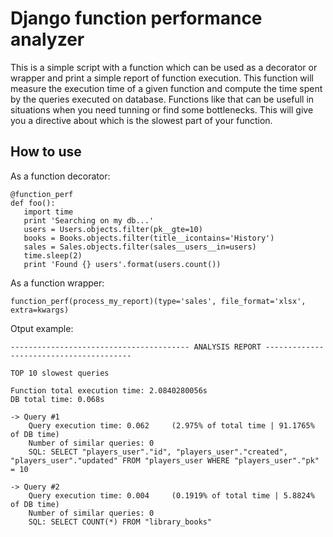 # Django function performance analyzer

This is a simple script with a function which can be used as a decorator or wrapper and print a simple report of function execution. This function will measure the execution time of a given function and compute the time spent by the queries executed on database. Functions like that can be usefull in situations when you need tunning or find some bottlenecks. This will give you a directive about which is the slowest part of your function.

## How to use

As a function decorator:
```
@function_perf
def foo():
   import time
   print 'Searching on my db...'
   users = Users.objects.filter(pk__gte=10)
   books = Books.objects.filter(title__icontains='History')
   sales = Sales.objects.filter(sales__users__in=users)
   time.sleep(2)
   print 'Found {} users'.format(users.count())
```

As a function wrapper:
```
function_perf(process_my_report)(type='sales', file_format='xlsx', extra=kwargs)
```

Otput example:
```
---------------------------------------- ANALYSIS REPORT ----------------------------------------

TOP 10 slowest queries

Function total execution time: 2.0840280056s
DB total time: 0.068s

-> Query #1
	Query execution time: 0.062 	(2.975% of total time | 91.1765% of DB time)
	Number of similar queries: 0
	SQL: SELECT "players_user"."id", "players_user"."created", "players_user"."updated" FROM "players_user WHERE "players_user"."pk" = 10 

-> Query #2
	Query execution time: 0.004 	(0.1919% of total time | 5.8824% of DB time)
	Number of similar queries: 0
	SQL: SELECT COUNT(*) FROM "library_books" 
```